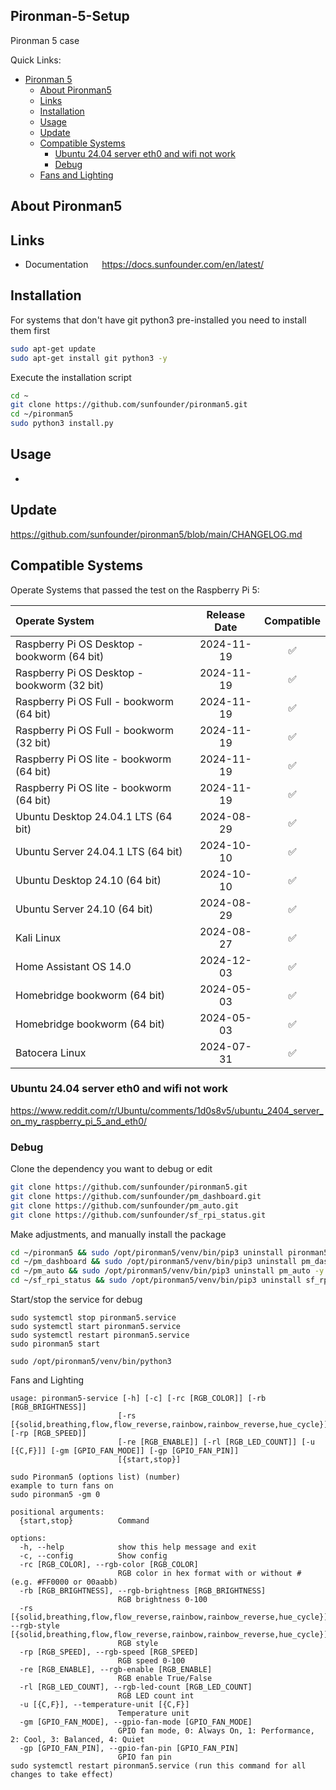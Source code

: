 ## Pironman-5-Setup


Pironman 5 case

Quick Links:

- [Pironman 5](#pironman-5)
  - [About Pironman5](#about-pironman5)
  - [Links](#links)
  - [Installation](#installation)
  - [Usage](#usage)
  - [Update](#update)
  - [Compatible Systems](#compatible-systems)
    - [Ubuntu 24.04 server eth0 and wifi not work](#ubuntu-2404-server-eth0-and-wifi-not-work)
    - [Debug](#debug)
  - [Fans and Lighting](#how-to)


## About Pironman5

## Links


- Documentation &emsp; <https://docs.sunfounder.com/en/latest/>

## Installation

For systems that don't have git python3 pre-installed you need to install them first

```bash
sudo apt-get update
sudo apt-get install git python3 -y
```

Execute the installation script

```bash
cd ~
git clone https://github.com/sunfounder/pironman5.git
cd ~/pironman5
sudo python3 install.py
```

## Usage

-

## Update

<https://github.com/sunfounder/pironman5/blob/main/CHANGELOG.md>

## Compatible Systems

Operate Systems that passed the test on the Raspberry Pi 5:

Operate System | Release Date | Compatible
:---   | :---: | :---: 
Raspberry Pi OS Desktop - bookworm (64 bit) | 2024-11-19 | &#x2705;
Raspberry Pi OS Desktop - bookworm (32 bit) | 2024-11-19 |  &#x2705;
Raspberry Pi OS Full - bookworm (64 bit) | 2024-11-19 |  &#x2705;
Raspberry Pi OS Full - bookworm (32 bit) | 2024-11-19 |  &#x2705;
Raspberry Pi OS lite - bookworm (64 bit) | 2024-11-19 |  &#x2705;
Raspberry Pi OS lite - bookworm (64 bit) | 2024-11-19 |  &#x2705;
Ubuntu Desktop 24.04.1 LTS (64 bit) | 2024-08-29 |  &#x2705;
Ubuntu Server 24.04.1 LTS (64 bit) | 2024-10-10 |  &#x2705;
Ubuntu Desktop 24.10 (64 bit) | 2024-10-10 |   &#x2705;
Ubuntu Server 24.10 (64 bit) | 2024-08-29 |   &#x2705;
Kali Linux | 2024-08-27 | &#x2705;
Home Assistant OS 14.0 | 2024-12-03 | &#x2705;
Homebridge bookworm (64 bit) | 2024-05-03 | &#x2705;
Homebridge bookworm (64 bit) | 2024-05-03 | &#x2705;
Batocera Linux | 2024-07-31 | &#x2705;

### Ubuntu 24.04 server eth0 and wifi not work

https://www.reddit.com/r/Ubuntu/comments/1d0s8v5/ubuntu_2404_server_on_my_raspberry_pi_5_and_eth0/


### Debug

Clone the dependency you want to debug or edit

```bash
git clone https://github.com/sunfounder/pironman5.git
git clone https://github.com/sunfounder/pm_dashboard.git
git clone https://github.com/sunfounder/pm_auto.git
git clone https://github.com/sunfounder/sf_rpi_status.git
```

Make adjustments, and manually install the package

```bash
cd ~/pironman5 && sudo /opt/pironman5/venv/bin/pip3 uninstall pironman5 -y && sudo /opt/pironman5/venv/bin/pip3 install .
cd ~/pm_dashboard && sudo /opt/pironman5/venv/bin/pip3 uninstall pm_dashboard -y && sudo /opt/pironman5/venv/bin/pip3 install .
cd ~/pm_auto && sudo /opt/pironman5/venv/bin/pip3 uninstall pm_auto -y && sudo /opt/pironman5/venv/bin/pip3 install .
cd ~/sf_rpi_status && sudo /opt/pironman5/venv/bin/pip3 uninstall sf_rpi_status -y && sudo /opt/pironman5/venv/bin/pip3 install .
```

Start/stop the service for debug

```
sudo systemctl stop pironman5.service
sudo systemctl start pironman5.service
sudo systemctl restart pironman5.service
sudo pironman5 start

sudo /opt/pironman5/venv/bin/python3
```

Fans and Lighting

```
usage: pironman5-service [-h] [-c] [-rc [RGB_COLOR]] [-rb [RGB_BRIGHTNESS]]
                        [-rs [{solid,breathing,flow,flow_reverse,rainbow,rainbow_reverse,hue_cycle}]] [-rp [RGB_SPEED]]
                        [-re [RGB_ENABLE]] [-rl [RGB_LED_COUNT]] [-u [{C,F}]] [-gm [GPIO_FAN_MODE]] [-gp [GPIO_FAN_PIN]]
                        [{start,stop}]

sudo Pironman5 (options list) (number)
example to turn fans on
sudo pironman5 -gm 0 

positional arguments:
  {start,stop}          Command

options:
  -h, --help            show this help message and exit
  -c, --config          Show config
  -rc [RGB_COLOR], --rgb-color [RGB_COLOR]
                        RGB color in hex format with or without # (e.g. #FF0000 or 00aabb)
  -rb [RGB_BRIGHTNESS], --rgb-brightness [RGB_BRIGHTNESS]
                        RGB brightness 0-100
  -rs [{solid,breathing,flow,flow_reverse,rainbow,rainbow_reverse,hue_cycle}], --rgb-style [{solid,breathing,flow,flow_reverse,rainbow,rainbow_reverse,hue_cycle}]
                        RGB style
  -rp [RGB_SPEED], --rgb-speed [RGB_SPEED]
                        RGB speed 0-100
  -re [RGB_ENABLE], --rgb-enable [RGB_ENABLE]
                        RGB enable True/False
  -rl [RGB_LED_COUNT], --rgb-led-count [RGB_LED_COUNT]
                        RGB LED count int
  -u [{C,F}], --temperature-unit [{C,F}]
                        Temperature unit
  -gm [GPIO_FAN_MODE], --gpio-fan-mode [GPIO_FAN_MODE]
                        GPIO fan mode, 0: Always On, 1: Performance, 2: Cool, 3: Balanced, 4: Quiet
  -gp [GPIO_FAN_PIN], --gpio-fan-pin [GPIO_FAN_PIN]
                        GPIO fan pin
sudo systemctl restart pironman5.service (run this command for all changes to take effect)
```
